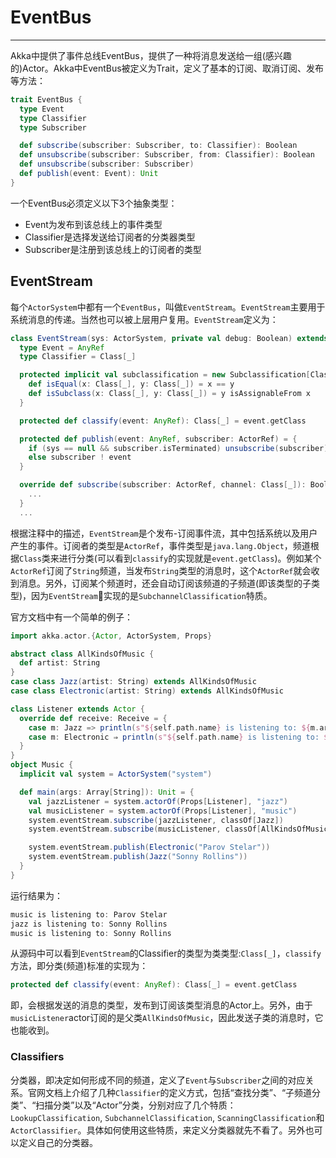 # EventBus
***

Akka中提供了事件总线EventBus，提供了一种将消息发送给一组(感兴趣的)Actor。Akka中EventBus被定义为Trait，定义了基本的订阅、取消订阅、发布等方法：

```Scala
trait EventBus {
  type Event
  type Classifier
  type Subscriber

  def subscribe(subscriber: Subscriber, to: Classifier): Boolean
  def unsubscribe(subscriber: Subscriber, from: Classifier): Boolean
  def unsubscribe(subscriber: Subscriber)
  def publish(event: Event): Unit
}
```

一个EventBus必须定义以下3个抽象类型：
* Event为发布到该总线上的事件类型
* Classifier是选择发送给订阅者的分类器类型
* Subscriber是注册到该总线上的订阅者的类型


## EventStream

每个`ActorSystem`中都有一个`EventBus`，叫做`EventStream`。`EventStream`主要用于系统消息的传递。当然也可以被上层用户复用。`EventStream`定义为：

```Scala
class EventStream(sys: ActorSystem, private val debug: Boolean) extends LoggingBus with SubchannelClassification {
  type Event = AnyRef
  type Classifier = Class[_]

  protected implicit val subclassification = new Subclassification[Class[_]] {
    def isEqual(x: Class[_], y: Class[_]) = x == y
    def isSubclass(x: Class[_], y: Class[_]) = y isAssignableFrom x
  }

  protected def classify(event: AnyRef): Class[_] = event.getClass

  protected def publish(event: AnyRef, subscriber: ActorRef) = {
    if (sys == null && subscriber.isTerminated) unsubscribe(subscriber)
    else subscriber ! event
  }

  override def subscribe(subscriber: ActorRef, channel: Class[_]): Boolean = {
    ...
  }
  ...
```

根据注释中的描述，`EventStream`是个发布-订阅事件流，其中包括系统以及用户产生的事件。订阅者的类型是`ActorRef`，事件类型是`java.lang.Object`，频道根据`Class`类来进行分类(可以看到`classify`的实现就是`event.getClass`)。例如某个`ActorRef`订阅了`String`频道，当发布`String`类型的消息时，这个`ActorRef`就会收到消息。另外，订阅某个频道时，还会自动订阅该频道的子频道(即该类型的子类型)，因为`EventStream`实现的是`SubchannelClassification`特质。


官方文档中有一个简单的例子：

```Scala
import akka.actor.{Actor, ActorSystem, Props}

abstract class AllKindsOfMusic {
  def artist: String
}
case class Jazz(artist: String) extends AllKindsOfMusic
case class Electronic(artist: String) extends AllKindsOfMusic

class Listener extends Actor {
  override def receive: Receive = {
    case m: Jazz => println(s"${self.path.name} is listening to: ${m.artist}")
    case m: Electronic ⇒ println(s"${self.path.name} is listening to: ${m.artist}")
  }
}
object Music {
  implicit val system = ActorSystem("system")

  def main(args: Array[String]): Unit = {
    val jazzListener = system.actorOf(Props[Listener], "jazz")
    val musicListener = system.actorOf(Props[Listener], "music")
    system.eventStream.subscribe(jazzListener, classOf[Jazz])
    system.eventStream.subscribe(musicListener, classOf[AllKindsOfMusic])

    system.eventStream.publish(Electronic("Parov Stelar"))
    system.eventStream.publish(Jazz("Sonny Rollins"))
  }
}
```

运行结果为：

```Scala
music is listening to: Parov Stelar
jazz is listening to: Sonny Rollins
music is listening to: Sonny Rollins
```

从源码中可以看到`EventStream`的Classifier的类型为类类型:`Class[_]`，`classify`方法，即分类(频道)标准的实现为：

```Scala
protected def classify(event: AnyRef): Class[_] = event.getClass
```

即，会根据发送的消息的类型，发布到订阅该类型消息的Actor上。另外，由于`musicListener`actor订阅的是父类`AllKindsOfMusic`，因此发送子类的消息时，它也能收到。


### Classifiers

分类器，即决定如何形成不同的频道，定义了`Event`与`Subscriber`之间的对应关系。官网文档上介绍了几种`Classifier`的定义方式，包括“查找分类”、“子频道分类”、“扫描分类”以及“Actor”分类，分别对应了几个特质：`LookupClassification`, `SubchannelClassification`, `ScanningClassification`和`ActorClassifier`。具体如何使用这些特质，来定义分类器就先不看了。另外也可以定义自己的分类器。
